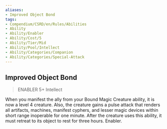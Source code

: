 ```yaml
---
aliases:
- Improved Object Bond
tags:
- Compendium/CSRD/en/Rules/Abilities
- Ability
- Ability/Enabler
- Ability/Cost/5
- Ability/Tier/Mid
- Ability/Pool/Intellect
- Ability/Categories/Companion
- Ability/Categories/Special-Attack
---
```


  
## Improved Object Bond  
>ENABLER 5+  Intellect  
  
When you manifest the ally from your Bound Magic Creature ability, it is now a level 4 creature. Also, the creature gains a pulse attack that renders all artifacts, machines, manifest cyphers, and lesser magic devices within short range inoperable for one minute. After the creature uses this ability, it must retreat to its object to rest for three hours. Enabler.